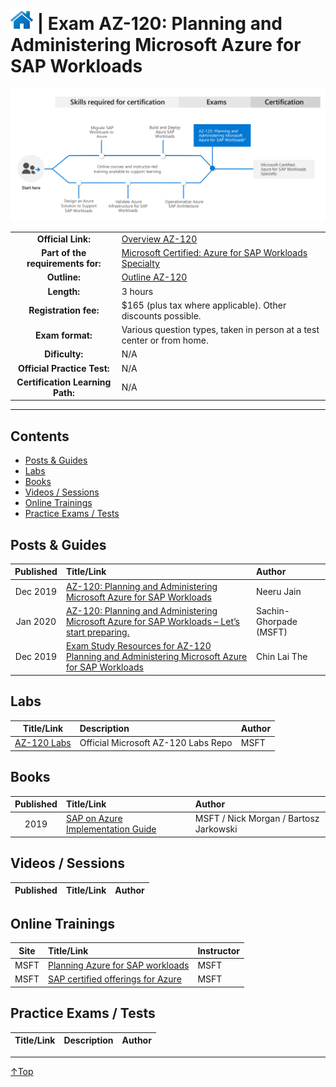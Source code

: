 # [![Home](/img/home.png)](certifications.md "Overview Certifications") | Exam AZ-120: Planning and Administering Microsoft Azure for SAP Workloads
![Cert](/img/az-120.png)

|                                   |                                                                                                                                                   |
| :-------------------------------: | :------------------------------------------------------------------------------------------------------------------------------------------------ |
|        **Official Link:**         | [Overview AZ-120](https://docs.microsoft.com/en-us/learn/certifications/exams/AZ-120)                                                             |
| **Part of the requirements for:** | [Microsoft Certified: Azure for SAP Workloads Specialty](https://docs.microsoft.com/en-us/learn/certifications/azure-for-sap-workloads-specialty) |
|           **Outline:**            | [Outline AZ-120](https://query.prod.cms.rt.microsoft.com/cms/api/am/binary/RE43XOu)                                                               |
|            **Length:**            | 3 hours                                                                                                                                           |
|       **Registration fee:**       | $165 (plus tax where applicable).  Other discounts possible.                                                                                      |
|         **Exam format:**          | Various question types, taken in person at a test center or from home.                                                                            |
|          **Dificulty:**           | N/A                                                                                                                                               |
|    **Official Practice Test:**    | N/A                                                                                                                                               |
| **Certification Learning Path:**  | N/A                                                                                                                                               |


___

## Contents
- [Posts & Guides](#posts-&-guides)
- [Labs](#labs)
- [Books](#books)
- [Videos / Sessions](#videos-/-sessions)
- [Online Trainings](#online-trainings)
- [Practice Exams / Tests](#practice-exams-/-tests)


## Posts & Guides
| Published | Title/Link                                                                                                                                                                                                                                     | Author                 |
| :-------: | :--------------------------------------------------------------------------------------------------------------------------------------------------------------------------------------------------------------------------------------------- | :--------------------- |
| Dec 2019  | [AZ-120: Planning and Administering Microsoft Azure for SAP Workloads](https://www.whizlabs.com/blog/az-120-beta-exam/)                                                                                                                        | Neeru Jain             |
| Jan 2020  | [AZ-120: Planning and Administering Microsoft Azure for SAP Workloads – Let’s start preparing.](https://techcommunity.microsoft.com/t5/running-sap-applications-on-the/az-120-planning-and-administering-microsoft-azure-for-sap/ba-p/1141166) | Sachin-Ghorpade (MSFT) |
| Dec 2019  | [Exam Study Resources for AZ-120 Planning and Administering Microsoft Azure for SAP Workloads](https://blogs.sap.com/2019/12/30/exam-study-resources-for-az-120-planning-and-administering-microsoft-azure-for-sap-workloads/)                  | Chin Lai The           |

## Labs
|                                                       Title/Link                                                        | Description                         | Author |
| :---------------------------------------------------------------------------------------------------------------------: | :---------------------------------- | :----- |
| [AZ-120 Labs](https://github.com/MicrosoftLearning/AZ-120-Planning-and-Administering-Microsoft-Azure-for-SAP-Workloads) | Official Microsoft AZ-120 Labs Repo | MSFT   |


## Books
| Published | Title/Link                                                                                                          | Author                                 |
| :-------: | :------------------------------------------------------------------------------------------------------------------ | :------------------------------------- |
|   2019    | [SAP on Azure Implementation Guide](https://azure.microsoft.com/en-in/resources/sap-on-azure-implementation-guide/) | MSFT / Nick Morgan / Bartosz Jarkowski |



## Videos / Sessions
| Published | Title/Link | Author |
| :-------: | :--------- | :----- |



## Online Trainings
| Site  | Title/Link                                                                                                 | Instructor |
| :---: | :--------------------------------------------------------------------------------------------------------- | :--------- |
| MSFT  | [Planning Azure for SAP workloads](https://docs.microsoft.com/en-us/learn/paths/plan-azure-sap-workloads/) | MSFT       |
| MSFT  | [SAP certified offerings for Azure](https://docs.microsoft.com/en-us/learn/paths/sap-certified-offerings/) | MSFT       |


## Practice Exams / Tests
| Title/Link | Description | Author |
| :--------: | :---------- | :----- |


___
 <a href="#top" title="Back to the top.">↑Top</a>
